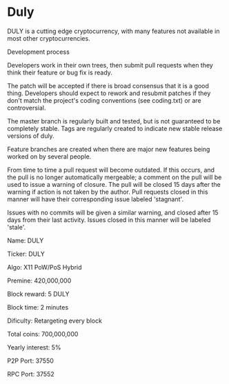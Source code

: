 # Duly

DULY is a cutting edge cryptocurrency, with many features not available in most other cryptocurrencies.

Development process

Developers work in their own trees, then submit pull requests when they think their feature or bug fix is ready.

The patch will be accepted if there is broad consensus that it is a good thing. Developers should expect to rework and resubmit patches if they don't match the project's coding conventions (see coding.txt) or are controversial.

The master branch is regularly built and tested, but is not guaranteed to be completely stable. Tags are regularly created to indicate new stable release versions of duly.

Feature branches are created when there are major new features being worked on by several people.

From time to time a pull request will become outdated. If this occurs, and the pull is no longer automatically mergeable; a comment on the pull will be used to issue a warning of closure. The pull will be closed 15 days after the warning if action is not taken by the author. Pull requests closed in this manner will have their corresponding issue labeled 'stagnant'.

Issues with no commits will be given a similar warning, and closed after 15 days from their last activity. Issues closed in this manner will be labeled 'stale'.

Name: DULY

Ticker: DULY

Algo: X11 PoW/PoS Hybrid

Premine: 420,000,000

Block reward: 5 DULY

Block time: 2 minutes

Dificulty: Retargeting every block

Total coins: 700,000,000

Yearly interest: 5%

P2P Port: 37550

RPC Port: 37552
